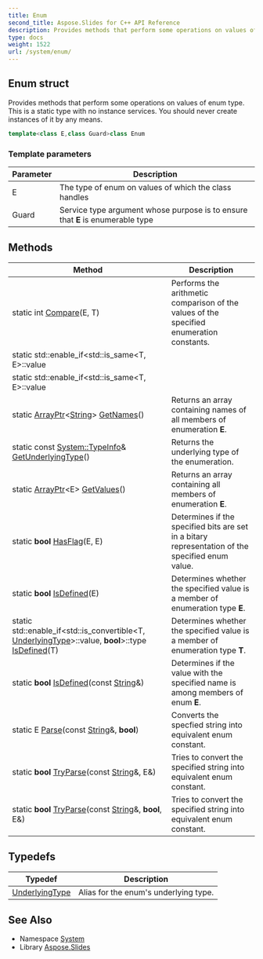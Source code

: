 ```yaml
---
title: Enum
second_title: Aspose.Slides for C++ API Reference
description: Provides methods that perform some operations on values of enum type. This is a static type with no instance services. You should never create instances of it by any means.
type: docs
weight: 1522
url: /system/enum/
---
```

## Enum struct


Provides methods that perform some operations on values of enum type. This is a static type with no instance services. You should never create instances of it by any means.

```cpp
template<class E,class Guard>class Enum
```


### Template parameters

| Parameter | Description |
| --- | --- |
| E | The type of enum on values of which the class handles |
| Guard | Service type argument whose purpose is to ensure that **E** is enumerable type |
## Methods

| Method | Description |
| --- | --- |
| static int [Compare](./compare/)(E, T) | Performs the arithmetic comparison of the values of the specified enumeration constants. |
| static std::enable_if\<std::is_same\<T, E\>::value||std::is_convertible\<T, [UnderlyingType](./underlyingtype/)\>::value, [String](../string/)\>::type [GetDescription](./getdescription/)(T) | Returns the name of the enumeration constant that has the specified value. |
| static std::enable_if\<std::is_same\<T, E\>::value||std::is_convertible\<T, [UnderlyingType](./underlyingtype/)\>::value, [String](../string/)\>::type [GetName](./getname/)(T) | Returns the name of the enumeration constant that has the specified value. |
| static [ArrayPtr](../arrayptr/)\<[String](../string/)\> [GetNames](./getnames/)() | Returns an array containing names of all members of enumeration **E**. |
| static const [System::TypeInfo](../typeinfo/)\& [GetUnderlyingType](./getunderlyingtype/)() | Returns the underlying type of the enumeration. |
| static [ArrayPtr](../arrayptr/)\<E\> [GetValues](./getvalues/)() | Returns an array containing all members of enumeration **E**. |
| static **bool** [HasFlag](./hasflag/)(E, E) | Determines if the specified bits are set in a bitary representation of the specified enum value. |
| static **bool** [IsDefined](./isdefined/)(E) | Determines whether the specified value is a member of enumeration type **E**. |
| static std::enable_if\<std::is_convertible\<T, [UnderlyingType](./underlyingtype/)\>::value, **bool**\>::type [IsDefined](./isdefined/)(T) | Determines whether the specified value is a member of enumeration type **T**. |
| static **bool** [IsDefined](./isdefined/)(const [String](../string/)\&) | Determines if the value with the specified name is among members of enum **E**. |
| static E [Parse](./parse/)(const [String](../string/)\&, **bool**) | Converts the specfied string into equivalent enum constant. |
| static **bool** [TryParse](./tryparse/)(const [String](../string/)\&, E\&) | Tries to convert the specified string into equivalent enum constant. |
| static **bool** [TryParse](./tryparse/)(const [String](../string/)\&, **bool**, E\&) | Tries to convert the specified string into equivalent enum constant. |
## Typedefs

| Typedef | Description |
| --- | --- |
| [UnderlyingType](./underlyingtype/) | Alias for the enum's underlying type. |

## See Also

* Namespace [System](../)
* Library [Aspose.Slides](../../)